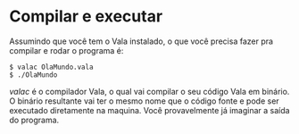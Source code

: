 # Compilar e executar

Assumindo que você tem o Vala instalado, o que você precisa fazer pra compilar e rodar o programa é:

    $ valac OlaMundo.vala
    $ ./OlaMundo

*valac* é o compilador Vala, o qual vai compilar o seu código Vala em binário. O binário resultante vai ter o mesmo nome que o código fonte e pode ser executado diretamente na maquina. Você provavelmente já imaginar a saída do programa. 
